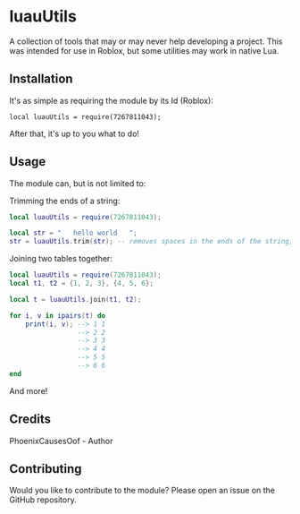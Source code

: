 # luauUtils

A collection of tools that may or may never help developing a project. This was intended for use in Roblox, but some utilities may work in native Lua.

## Installation

It's as simple as requiring the module by its Id (Roblox):

```
local luauUtils = require(7267811043);
```

After that, it's up to you what to do!

## Usage

The module can, but is not limited to:

Trimming the ends of a string:

```lua
local luauUtils = require(7267811043);

local str = "   hello world   ";
str = luauUtils.trim(str); -- removes spaces in the ends of the string, by default.
```

Joining two tables together:

```lua
local luauUtils = require(7267811043);
local t1, t2 = {1, 2, 3}, {4, 5, 6};

local t = luauUtils.join(t1, t2);

for i, v in ipairs(t) do
    print(i, v); --> 1 1
                 --> 2 2
                 --> 3 3
                 --> 4 4
                 --> 5 5
                 --> 6 6
end
```

And more!

## Credits
PhoenixCausesOof - Author

## Contributing

Would you like to contribute to the module? Please open an issue on the GitHub repository.

